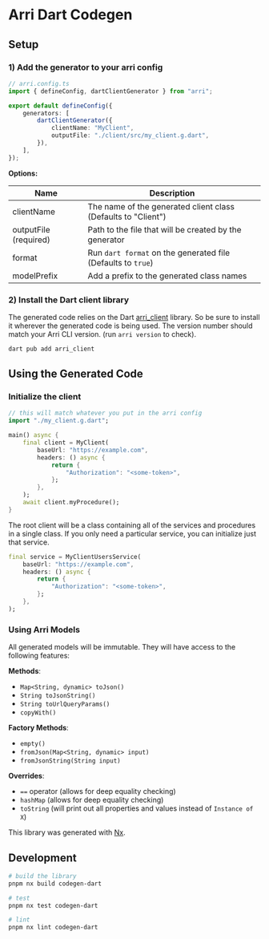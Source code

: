 # Arri Dart Codegen

## Setup

### 1) Add the generator to your arri config

```ts
// arri.config.ts
import { defineConfig, dartClientGenerator } from "arri";

export default defineConfig({
    generators: [
        dartClientGenerator({
            clientName: "MyClient",
            outputFile: "./client/src/my_client.g.dart",
        }),
    ],
});
```

**Options:**

| Name                  | Description                                                   |
| --------------------- | ------------------------------------------------------------- |
| clientName            | The name of the generated client class (Defaults to "Client") |
| outputFile (required) | Path to the file that will be created by the generator        |
| format                | Run `dart format` on the generated file (Defaults to `true`)  |
| modelPrefix           | Add a prefix to the generated class names                     |

### 2) Install the Dart client library

The generated code relies on the Dart [arri_client](/languages/dart/dart-client/README.md) library. So be sure to install it wherever the generated code is being used. The version number should match your Arri CLI version. (run `arri version` to check).

```bash
dart pub add arri_client
```

## Using the Generated Code

### Initialize the client

```dart
// this will match whatever you put in the arri config
import "./my_client.g.dart";

main() async {
    final client = MyClient(
        baseUrl: "https://example.com",
        headers: () async {
            return {
                "Authorization": "<some-token>",
            };
        },
    );
    await client.myProcedure();
}
```

The root client will be a class containing all of the services and procedures in a single class. If you only need a particular service, you can initialize just that service.

```dart
final service = MyClientUsersService(
    baseUrl: "https://example.com",
    headers: () async {
        return {
            "Authorization": "<some-token>",
        };
    },
);
```

### Using Arri Models

All generated models will be immutable. They will have access to the following features:

**Methods**:

-   `Map<String, dynamic> toJson()`
-   `String toJsonString()`
-   `String toUrlQueryParams()`
-   `copyWith()`

**Factory Methods**:

-   `empty()`
-   `fromJson(Map<String, dynamic> input)`
-   `fromJsonString(String input)`

**Overrides**:

-   `==` operator (allows for deep equality checking)
-   `hashMap` (allows for deep equality checking)
-   `toString` (will print out all properties and values instead of `Instance of X`)

This library was generated with [Nx](https://nx.dev).

## Development

```bash
# build the library
pnpm nx build codegen-dart

# test
pnpm nx test codegen-dart

# lint
pnpm nx lint codegen-dart
```

